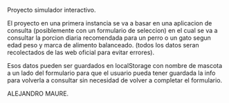 Proyecto simulador interactivo.

El proyecto en una primera instancia se va a basar en una aplicacion de consulta (posiblemente con un formulario de seleccion) en el cual se va a consultar la porcion diaria recomendada para un perro o un gato segun edad peso y marca de alimento balanceado. (todos los datos seran recolectados de las web oficial para evitar errores).

Esos datos pueden ser guardados en localStorage con nombre de mascota a un lado del formulario para que el usuario pueda tener guardada la info para volverla a consultar sin necesidad de volver
a completar el formulario.

ALEJANDRO MAURE.